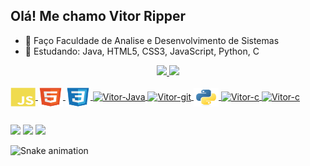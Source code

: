 ## Olá! Me chamo Vitor Ripper

- 🔭 Faço Faculdade de Analise e Desenvolvimento de Sistemas
- 🌱 Estudando: Java, HTML5, CSS3, JavaScript, Python, C

<div align="center">
  <a href="https://github.com/vitorripper">
  <img height="180em"  src="https://github-readme-stats.vercel.app/api?username=vitorripper&show_icons=true&theme=dark&include_all_commits=true&count_private=true"/>
  <img height="180em"  src="https://github-readme-stats.vercel.app/api/top-langs/?username=vitorripper&layout=compact&langs_count=7&theme=dark"/>
</div>
<div style="display: inline_block"><br>
  <img align="center" alt="Vitor-Js" height="30" width="40" src="https://raw.githubusercontent.com/devicons/devicon/master/icons/javascript/javascript-plain.svg">
  <img align="center" alt="Vitor-HTML" height="30" width="40" src="https://raw.githubusercontent.com/devicons/devicon/master/icons/html5/html5-original.svg">
  <img align="center" alt="Vitor-CSS" height="30" width="40" src="https://raw.githubusercontent.com/devicons/devicon/master/icons/css3/css3-original.svg">
  <img align ="center" alt="Vitor-Java" height="30" width="40"
src="https://cdn.jsdelivr.net/gh/devicons/devicon/icons/java/java-original.svg" />
  <img align ="center" alt="Vitor-git" height="30" width="40"
src="https://cdn.jsdelivr.net/gh/devicons/devicon/icons/git/git-original.svg" />
  <img align ="center" alt="Vitor-python" height="30" width="40"
src="https://raw.githubusercontent.com/devicons/devicon/master/icons/python/python-original.svg"/>
  <img align ="center" alt="Vitor-c" height="30" width="40"
src="https://cdn.jsdelivr.net/gh/devicons/devicon/icons/c/c-original.svg"/>
  <img align ="center" alt="Vitor-c" height="30" width="40"
 src="https://cdn.jsdelivr.net/gh/devicons/devicon/icons/react/react-original.svg" />
</div>
   
   ##

<div>
  <a href="https://instagram.com/vitorripper_" target="_blank"><img src="https://img.shields.io/badge/-Instagram-%23E4405F?style=for-the-badge&logo=instagram&logoColor=white" target="_blank"></a>
  <a href = "vitor.ripper24@gmail.com"><img src="https://img.shields.io/badge/-Gmail-%23333?style=for-the-badge&logo=gmail&logoColor=white" target="_blank"></a>
  <a href="https://www.linkedin.com/in/vitor-ripper-9b63951a3/" target="_blank"><img src="https://img.shields.io/badge/-LinkedIn-%230077B5?style=for-the-badge&logo=linkedin&logoColor=white" target="_blank"></a> 
  
  ![Snake animation](https://github.com/vitorripper/vitorripper/blob/output/github-contribution-grid-snake.svg)
  
</div>
